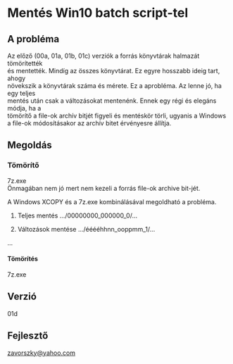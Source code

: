 # Mentés Win10 batch script-tel

## A probléma

Az előző (00a, 01a, 01b, 01c) verziók a forrás könyvtárak halmazát tömörítették<br>
és mentették. Mindíg az összes könyvtárat. Ez egyre hosszabb ideig tart, ahogy<br>
növekszik a könyvtárak száma és mérete. Ez a aprobléma. Az lenne jó, ha egy teljes<br>
mentés után csak a változásokat mentenénk. Ennek egy régi és elegáns módja, ha a<br>
tömörítő a file-ok archív bitjét figyeli és mentéskör törli, ugyanis a Windows<br>
a file-ok módosításakor az archív bitet érvényesre állítja.

## Megoldás

### Tömörítő

7z.exe<br>
Önmagában nem jó mert nem kezeli a forrás file-ok archive bit-jét.

A Windows XCOPY és a 7z.exe kombinálásával megoldható a probléma.

1. Teljes mentés .../00000000_000000_0/...

2. Változások mentése .../ééééhhnn_ooppmm_1/...

...

#### Tömörítés
7z.exe 

## Verzió
01d

## Fejlesztő
zavorszky@yahoo.com

